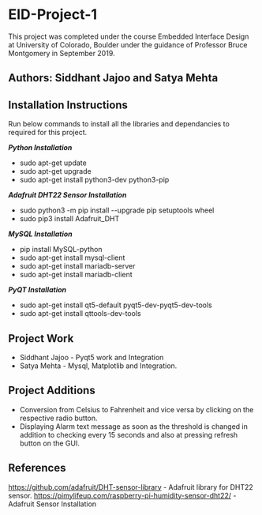 # EID-Project-1
  
This project was completed under the course Embedded Interface Design at University of Colorado, Boulder under the guidance of Professor Bruce Montgomery in September 2019.
  
## Authors: Siddhant Jajoo and Satya Mehta  

## Installation Instructions 
 Run below commands to install all the libraries and dependancies to required for this project. 
    
***Python Installation***
- sudo apt-get update
- sudo apt-get upgrade
- sudo apt-get install python3-dev python3-pip
  
***Adafruit DHT22 Sensor Installation***
- sudo python3 -m pip install --upgrade pip setuptools wheel
- sudo pip3 install Adafruit_DHT
  
***MySQL Installation***
- pip install MySQL-python
- sudo apt-get install mysql-client
- sudo apt-get install mariadb-server
- sudo apt-get install mariadb-client

***PyQT Installation***
- sudo apt-get install qt5-default pyqt5-dev-pyqt5-dev-tools
- sudo apt-get install qttools-dev-tools


## Project Work
- Siddhant Jajoo - Pyqt5 work and Integration
- Satya Mehta - Mysql, Matplotlib and Integration. 

## Project Additions
- Conversion from Celsius to Fahrenheit and vice versa by clicking on the respective radio button.
- Displaying Alarm text message as soon as the threshold is changed in addition to checking every 15 seconds and also at pressing      refresh button on the GUI.  


## References
https://github.com/adafruit/DHT-sensor-library - Adafruit library for DHT22 sensor.
https://pimylifeup.com/raspberry-pi-humidity-sensor-dht22/ - Adafruit Sensor Installation
